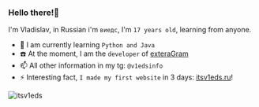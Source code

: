 ### Hello there!👋
I'm Vladislav, in Russian i'm `виедс`, I'm `17 years old`, learning from anyone.

- 🌱 I am currently learning `Python and Java`
- ☎️ At the moment, I am the `developer` of [exteraGram](https://exterasquad.github.io)
- 📫 All other information in my tg: `@v1edsinfo`
- ⚡ Interesting fact, `I made my first website` in 3 days: [itsv1eds.ru](https://itsv1eds.ru)!

![itsv1eds](https://github-readme-stats.vercel.app/api/top-langs/?username=itsv1eds&layout=compact)

